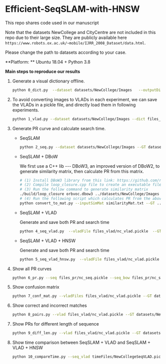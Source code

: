 # Efficient-SeqSLAM-with-HNSW
This repo shares code used in our manuscript

Note that the datasets NewCollege and CityCentre are not included in this repo due to their large size. They are publicly available here `https://www.robots.ox.ac.uk/~mobile/IJRR_2008_Dataset/data.html`.

Please change the path to datasets according to your case.

**Platform: ** Ubuntu 18.04 + Python 3.8 

**Main steps to reproduce our results**

1. Generate a visual dictionary offline.

   ```bash
   python 0_dict.py  --dataset datasets/NewCollege/Images	--outputDict files_dict/nc_dict.pickle
   ```
   
2. To avoid converting images to VLADs in each experiment, we can save the VLADs in a pickle file, and directly load them in following experiments.
   ```bash
   python 1_vlad.py --dataset datasets/NewCollege/Images --dict files_dict/nc_dict.pickle --outputVLAD files_vlad/nc_vlad.pickle
   ```
   
3. Generate PR curve and calculate search time.

   - SeqSLAM

     ```bash
     python 2_seq.py --dataset datasets/NewCollege/Images --GT datasets/NewCollege/NewCollegeGroundTruth.mat --outputPR files_pr/nc_seq.pickle
     ```
   
   - SeqSLAM + DBoW
   
     We first use a C++ lib --- DBoW3, an improved version of DBoW2, to generate similarity matrix, then calculate PR from this matrix.
   
     ```bash
     # (1) Install DBoW3 library from this link: https://github.com/rmsalinas/DBow3
     # (2) Compile loop_closure.cpp file to create an executable file
     # (3) Run the follow command to generate similarity matrix
     ./build/loop_closure orbvoc.dbow3 ../datasets/NewCollege/Images similarityMat.txt
     # (4) Run the following script which calculates PR from the above similarity matrix
     python convert_to_mat.py --inputSimMat similarityMat.txt --GT ../datasets/NewCollege/NewCollegeGroundTruth.mat  --outputPR ../files_pr/nc_seq_bow.pickle
     ```
   
   - SeqSLAM + VLAD
   
     Generate and save both PR and search time
   
     ```bash
     python 4_seq_vlad.py  --vladFile files_vlad/nc_vlad.pickle  --GT datasets/NewCollege/NewCollegeGroundTruth.mat --outputTime files_time/nc_seq_vlad.pickle --outputPR files_pr/nc_seq_vlad.pickle
     ```
   
   - SeqSLAM + VLAD + HNSW
   
     Generate and save both PR and search time
   
     ```bash
     python 5_seq_vlad_hnsw.py  --vladFile files_vlad/nc_vlad.pickle --GT datasets/NewCollege/NewCollegeGroundTruth.mat --outputTime files_time/nc_seq_vlad_hnsw.pickle --outputPR files_pr/nc_seq_vlad_hnsw.pickle
     ```
   
4. Show all PR curves

   ```bash
   python 6_pr.py --seq files_pr/nc_seq.pickle --seq_bow files_pr/nc_seq_bow.pickle --seq_vlad files_pr/nc_seq_vlad.pickle --seq_vlad_hnsw files_pr/nc_seq_vlad_hnsw.pickle
   ```

5. Show confusion matrix

   ```bash
   python 7_conf_mat.py --vladFiles files_vlad/nc_vlad.pickle --GT datasets/NewCollege/NewCollegeGroundTruth.mat 
   ```

6. Show correct and incorrect matches

   ```bash
   python 8_pairs.py --vlad files_vlad/nc_vlad.pickle --GT datasets/NewCollege/NewCollegeGroundTruth.mat --dataset datasets/NewCollege/Images
   ```

7. Show PRs for different length of sequence

   ```bash
   python 9_diff_len.py --vlad files_vlad/nc_vlad.pickle --GT datasets/NewCollege/NewCollegeGroundTruth.mat 
   ```

8. Show time comparison between SeqSLAM + VLAD and SeqSLAM + VLAD + HNSW

   ```bash
   python 10_compareTime.py --seq_vlad timeFiles/NewCollegeSeqVLAD.pickle --seq_vlad_hnsw timeFiles/NewCollegeHNSW.pickle 
   ```

   
